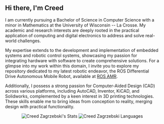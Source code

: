 ## Hi there, I'm Creed
I am currently pursuing a Bachelor of Science in Computer Science with a minor in Mathematics at the University of Wisconsin -- La Crosse. My academic and research interests are deeply rooted in the practical application of computing and digital electronics to address and solve real-world challenges.

My expertise extends to the development and implementation of embedded systems and robotic control systems, showcasing my passion for integrating hardware with software to create comprehensive solutions. For a glimpse into my work within this domain, I invite you to explore my repository dedicated to my latest robotic endeavor, the ROS Differential Drive Autonomous Mobile Robot, available at [ROS AMR]([https://github.com/czagrzebski/ROS-AGV](https://github.com/czagrzebski/ROS-AMR)).

Additionally, I possess a strong passion for Computer-Aided Design (CAD) across various platforms, including AutoCAD, Inventor, KiCAD, and Solidworks, complemented by a keen interest in 3D printing technologies. These skills enable me to bring ideas from conception to reality, merging design with practical functionality.

<p align="center"> <img src="https://github-readme-stats.vercel.app/api?username=czagrzebski&theme=tokyonight&count_private=true&show_icons=true" alt="Creed Zagrzebski's Stats"> 

<img src="https://github-readme-stats.vercel.app/api/top-langs?username=czagrzebski&show_icons=true&theme=city_lights&count_private=true&layout=compact" alt="Creed Zagrzebski Languages" />

</p>

